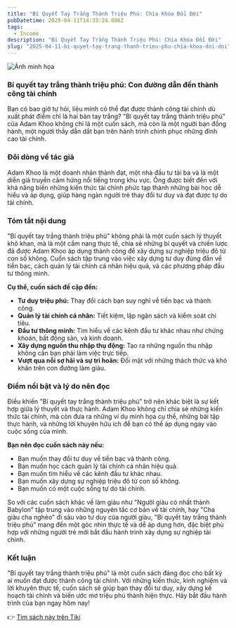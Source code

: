 ```yaml
---
title: "Bí Quyết Tay Trắng Thành Triệu Phú: Chìa Khóa Đổi Đời"
pubDatetime: 2025-04-11T14:33:24.686Z
tags:
  - Income
description: "Bí Quyết Tay Trắng Thành Triệu Phú: Chìa Khóa Đổi Đời"
slug: "2025-04-11-bi-quyet-tay-trang-thanh-trieu-phu-chia-khoa-doi-doi"
---
```


![Ảnh minh họa](https://external-content.duckduckgo.com/iu/?u=https%3A%2F%2Fatpbook.vn%2Fwp-content%2Fuploads%2F2023%2F12%2Fsach-ve-khoi-nghiep-02-min.jpg&f=1&nofb=1&ipt=db38c49bf8e0d9716bb69c0a7cc645d83744611ebea2416c8c39f8fbcf005b10) 


### Bí quyết tay trắng thành triệu phú: Con đường dẫn đến thành công tài chính

Bạn có bao giờ tự hỏi, liệu mình có thể đạt được thành công tài chính dù xuất phát điểm chỉ là hai bàn tay trắng? "Bí quyết tay trắng thành triệu phú" của Adam Khoo không chỉ là một cuốn sách, mà còn là một người bạn đồng hành, một người thầy dẫn dắt bạn trên hành trình chinh phục những đỉnh cao tài chính.

### Đôi dòng về tác giả

Adam Khoo là một doanh nhân thành đạt, một nhà đầu tư tài ba và là một diễn giả truyền cảm hứng nổi tiếng trong khu vực. Ông được biết đến với khả năng biến những kiến thức tài chính phức tạp thành những bài học dễ hiểu và áp dụng, giúp hàng ngàn người trẻ thay đổi tư duy và đạt được tự do tài chính.

### Tóm tắt nội dung

"Bí quyết tay trắng thành triệu phú" không phải là một cuốn sách lý thuyết khô khan, mà là một cẩm nang thực tế, chia sẻ những bí quyết và chiến lược đã được Adam Khoo áp dụng thành công để xây dựng sự nghiệp triệu đô từ con số không. Cuốn sách tập trung vào việc xây dựng tư duy đúng đắn về tiền bạc, cách quản lý tài chính cá nhân hiệu quả, và các phương pháp đầu tư thông minh.

**Cụ thể, cuốn sách đề cập đến:**

*   **Tư duy triệu phú:** Thay đổi cách bạn suy nghĩ về tiền bạc và thành công.
*   **Quản lý tài chính cá nhân:** Tiết kiệm, lập ngân sách và kiểm soát chi tiêu.
*   **Đầu tư thông minh:** Tìm hiểu về các kênh đầu tư khác nhau như chứng khoán, bất động sản, và kinh doanh.
*   **Xây dựng nguồn thu nhập thụ động:** Tạo ra những nguồn thu nhập không cần bạn phải làm việc trực tiếp.
*   **Vượt qua nỗi sợ hãi và sự trì hoãn:** Đối mặt với những thách thức và khó khăn trên con đường làm giàu.

### Điểm nổi bật và lý do nên đọc

Điều khiến "Bí quyết tay trắng thành triệu phú" trở nên khác biệt là sự kết hợp giữa lý thuyết và thực hành. Adam Khoo không chỉ chia sẻ những kiến thức tài chính, mà còn đưa ra những ví dụ minh họa cụ thể, những bài tập thực hành, và những lời khuyên hữu ích để bạn có thể áp dụng ngay vào cuộc sống của mình.

**Bạn nên đọc cuốn sách này nếu:**

*   Bạn muốn thay đổi tư duy về tiền bạc và thành công.
*   Bạn muốn học cách quản lý tài chính cá nhân hiệu quả.
*   Bạn muốn tìm hiểu về các kênh đầu tư khác nhau.
*   Bạn muốn xây dựng sự nghiệp triệu đô từ con số không.
*   Bạn muốn có một cuộc sống tự do tài chính.

So với các cuốn sách khác về làm giàu như "Người giàu có nhất thành Babylon" tập trung vào những nguyên tắc cơ bản về tài chính, hay "Cha giàu cha nghèo" đi sâu vào tư duy của người giàu, "Bí quyết tay trắng thành triệu phú" mang đến một góc nhìn thực tế và dễ áp dụng hơn, đặc biệt phù hợp với những người trẻ mới bắt đầu hành trình xây dựng sự nghiệp tài chính.

### Kết luận

"Bí quyết tay trắng thành triệu phú" là một cuốn sách đáng đọc cho bất kỳ ai muốn đạt được thành công tài chính. Với những kiến thức, kinh nghiệm và lời khuyên thực tế, cuốn sách sẽ giúp bạn thay đổi tư duy, xây dựng kế hoạch tài chính và biến ước mơ triệu phú thành hiện thực. Hãy bắt đầu hành trình của bạn ngay hôm nay!


👉 [Tìm sách này trên Tiki](https://tiki.vn/search?q=B%C3%AD%20quy%E1%BA%BFt%20tay%20tr%E1%BA%AFng%20th%C3%A0nh%20tri%E1%BB%87u%20ph%C3%BA)

